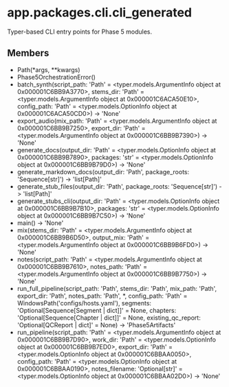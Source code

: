# app.packages.cli.cli_generated

Typer-based CLI entry points for Phase 5 modules.

## Members
- Path(*args, **kwargs)
- Phase5OrchestrationError()
- batch_synth(script_path: 'Path' = <typer.models.ArgumentInfo object at 0x000001C6BB9A3770>, stems_dir: 'Path' = <typer.models.ArgumentInfo object at 0x000001C6ACA50E10>, config_path: 'Path' = <typer.models.OptionInfo object at 0x000001C6ACA50CD0>) -> 'None'
- export_audio(mix_path: 'Path' = <typer.models.ArgumentInfo object at 0x000001C6BB9B7250>, export_dir: 'Path' = <typer.models.ArgumentInfo object at 0x000001C6BB9B7390>) -> 'None'
- generate_docs(output_dir: 'Path' = <typer.models.OptionInfo object at 0x000001C6BB9B7890>, packages: 'str' = <typer.models.OptionInfo object at 0x000001C6BB9B79D0>) -> 'None'
- generate_markdown_docs(output_dir: 'Path', package_roots: 'Sequence[str]') -> 'list[Path]'
- generate_stub_files(output_dir: 'Path', package_roots: 'Sequence[str]') -> 'list[Path]'
- generate_stubs_cli(output_dir: 'Path' = <typer.models.OptionInfo object at 0x000001C6BB9B7B10>, packages: 'str' = <typer.models.OptionInfo object at 0x000001C6BB9B7C50>) -> 'None'
- main() -> 'None'
- mix(stems_dir: 'Path' = <typer.models.ArgumentInfo object at 0x000001C6BB9B6D50>, output_mix: 'Path' = <typer.models.ArgumentInfo object at 0x000001C6BB9B6FD0>) -> 'None'
- notes(script_path: 'Path' = <typer.models.ArgumentInfo object at 0x000001C6BB9B7610>, notes_path: 'Path' = <typer.models.ArgumentInfo object at 0x000001C6BB9B7750>) -> 'None'
- run_full_pipeline(script_path: 'Path', stems_dir: 'Path', mix_path: 'Path', export_dir: 'Path', notes_path: 'Path', *, config_path: 'Path' = WindowsPath('configs/hosts.yaml'), segments: 'Optional[Sequence[Segment | dict]]' = None, chapters: 'Optional[Sequence[Chapter | dict]]' = None, existing_qc_report: 'Optional[QCReport | dict]' = None) -> 'Phase5Artifacts'
- run_pipeline(script_path: 'Path' = <typer.models.ArgumentInfo object at 0x000001C6BB9B7D90>, work_dir: 'Path' = <typer.models.OptionInfo object at 0x000001C6BB9B7ED0>, export_dir: 'Path' = <typer.models.OptionInfo object at 0x000001C6BBAA0050>, config_path: 'Path' = <typer.models.OptionInfo object at 0x000001C6BBAA0190>, notes_filename: 'Optional[str]' = <typer.models.OptionInfo object at 0x000001C6BBAA02D0>) -> 'None'
